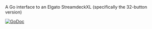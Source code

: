 A Go interface to an Elgato StreamdeckXL (specifically the 32-button version)

[![GoDoc](https://godoc.org/github.com/magicmonkey/go-streamdeck?status.svg)](https://godoc.org/github.com/magicmonkey/go-streamdeck)
